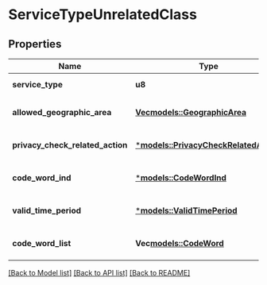 # ServiceTypeUnrelatedClass

## Properties
Name | Type | Description | Notes
------------ | ------------- | ------------- | -------------
**service_type** | **u8** | LCS service type. | 
**allowed_geographic_area** | [**Vec<models::GeographicArea>**](GeographicArea.md) |  | [optional] [default to None]
**privacy_check_related_action** | [***models::PrivacyCheckRelatedAction**](PrivacyCheckRelatedAction.md) |  | [optional] [default to None]
**code_word_ind** | [***models::CodeWordInd**](CodeWordInd.md) |  | [optional] [default to None]
**valid_time_period** | [***models::ValidTimePeriod**](ValidTimePeriod.md) |  | [optional] [default to None]
**code_word_list** | **Vec<models::CodeWord>** |  | [optional] [default to None]

[[Back to Model list]](../README.md#documentation-for-models) [[Back to API list]](../README.md#documentation-for-api-endpoints) [[Back to README]](../README.md)


